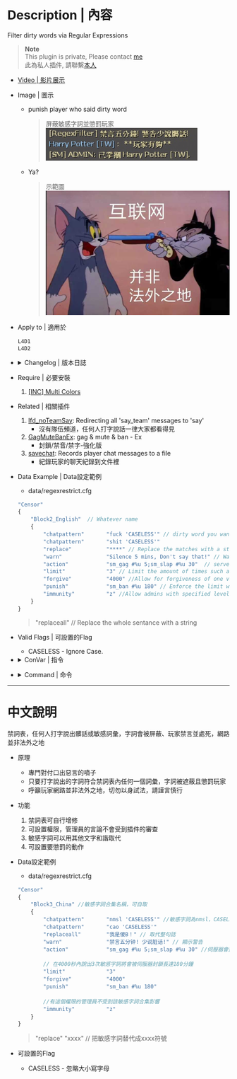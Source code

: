 # Description | 內容
Filter dirty words via Regular Expressions

> __Note__ <br/>
This plugin is private, Please contact [me](https://github.com/fbef0102/Game-Private_Plugin#私人插件列表-private-plugins-list)<br/>
此為私人插件, 請聯繫[本人](https://github.com/fbef0102/Game-Private_Plugin#私人插件列表-private-plugins-list)

* [Video | 影片展示](https://youtu.be/XQqzDsdo55o)

* Image | 圖示
	* punish player who said dirty word
        > 屏蔽敏感字詞並懲罰玩家
        <br/>![sm_regexfilter_1](image/sm_regexfilter_1.jpg)
	* Ya?
        > 示範圖
        <br/>![sm_regexfilter_2](image/sm_regexfilter_2.jpg)

* Apply to | 適用於
    ```
    L4D1
    L4D2
    ```

* <details><summary>Changelog | 版本日誌</summary>

    ```php
    //Twilight Suzuka @ 2009
    //Harry @ 2022
    ```
	* v1.3
	    * Remake Code
        * Add "replaceall" option
        * Fix memory leak
    * v1.2
        * [By Twilight Suzuka](https://forums.alliedmods.net/showthread.php?t=71867)
</details>

* Require | 必要安裝
	1. [[INC] Multi Colors](https://github.com/fbef0102/L4D1_2-Plugins/releases/tag/Multi-Colors)

* Related | 相關插件
    1. [lfd_noTeamSay](https://github.com/fbef0102/L4D1_2-Plugins/tree/master/lfd_noTeamSay): Redirecting all 'say_team' messages to 'say'
        * 沒有隊伍頻道，任何人打字說話一律大家都看得見
    2. [GagMuteBanEx](https://github.com/fbef0102/L4D1_2-Plugins/tree/master/GagMuteBanEx): gag & mute & ban - Ex
        * 封鎖/禁音/禁字-強化版
    3. [savechat](https://github.com/fbef0102/L4D1_2-Plugins/tree/master/savechat): Records player chat messages to a file
        * 紀錄玩家的聊天紀錄到文件裡

* Data Example | Data設定範例
	* data/regexrestrict.cfg
	```php
    "Censor"
    {
        "Block2_English"  // Whatever name
        {
            "chatpattern"		"fuck 'CASELESS'" // dirty word you want to ban, CASELESS is flag, which means ignore Case
            "chatpattern"		"shit 'CASELESS'"
            "replace"			"****" // Replace the matches with a string
            "warn"				"Silence 5 mins, Don't say that!" // Warn the client they are violating the matching rules
            "action"			"sm_gag #%u 5;sm_slap #%u 30"  // server executes an RCON command, to see more cmds: https://wiki.alliedmods.net/Admin_commands_(sourcemod)#Basic_Commands
            "limit"				"3" // Limit the amount of times such a pattern may be spoken
            "forgive"			"4000" //Allow for forgiveness of one violation every x seconds
            "punish"			"sm_ban #%u 180" // Enforce the limit with a punishment RCON command
            "immunity"          "z" //Allow admins with specified levels to be immune
        }	
    }
	```
    > "replaceall" // Replace the whole sentance with a string

* Valid Flags | 可設置的Flag
    * CASELESS - Ignore Case.

* <details><summary>ConVar | 指令</summary>

	* cfg/sourcemod/sm_regexfilter.cfg
		```php
        // If 1, REGEXFILTER Enabled
        regexfilter_enable "1"

        // If 1, Remove all whitespace
        regexfilter_remove_white_space "0"
		```
</details>

* <details><summary>Command | 命令</summary>

	None
</details>

- - - -
# 中文說明
禁詞表，任何人打字說出髒話或敏感詞彙，字詞會被屏蔽、玩家禁言並處死，網路並非法外之地

* 原理
    * 專門對付口出惡言的噴子
    * 只要打字說出的字詞符合禁詞表內任何一個詞彙，字詞被遮蔽且懲罰玩家
	* 呼籲玩家網路並非法外之地，切勿以身試法，請謹言慎行

* 功能
    1. 禁詞表可自行增修
	2. 可設置權限，管理員的言論不會受到插件的審查
	3. 敏感字詞可以用其他文字和諧取代
	4. 可設置要懲罰的動作

* Data設定範例
	* data/regexrestrict.cfg
	```php
    "Censor"
    {
        "Block3_China" //敏感字詞合集名稱，可自取
        {
            "chatpattern"		"nmsl 'CASELESS'" //敏感字詞為nmsl，CASELESS是Flag，意思是忽略大小寫
            "chatpattern"		"cao 'CASELESS'"
            "replaceall"		"我是傻B！" // 取代整句話
            "warn"				"禁言五分钟! 少说脏话!" // 顯示警告
            "action"			"sm_gag #%u 5;sm_slap #%u 30" //伺服器會採取的命令動作，此處命令為禁言五分鐘且巴掌30滴傷害，想看更多命令：https://wiki.alliedmods.net/Admin_commands_(sourcemod)

            // 在4000秒內說出3次敏感字詞將會被伺服器封鎖長達180分鐘
            "limit"				"3"
            "forgive"			"4000"
            "punish"			"sm_ban #%u 180"

            //有這個權限的管理員不受到該敏感字詞合集影響
            "immunity"          "z"
        }	
    }
	```
    > "replace" "xxxx" // 把敏感字詞替代成xxxx符號 <br/>

* 可設置的Flag
    * CASELESS - 忽略大小寫字母
